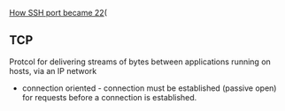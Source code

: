 [How SSH port became 22](https://www.ssh.com/ssh/port)(



## TCP

Protcol for delivering streams of bytes between applications running on hosts, via an IP network

- connection oriented - connection must be established (passive open) for requests before a connection is established.
